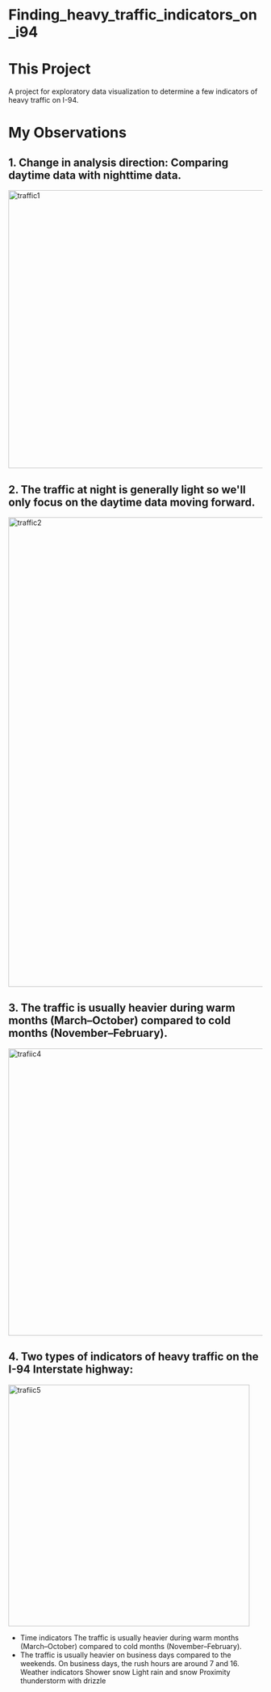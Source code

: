# Finding_heavy_traffic_indicators_on_i94

# This Project 
A project for exploratory data visualization to determine a few indicators of heavy traffic on I-94. 

# My Observations

## 1. Change in analysis direction: Comparing daytime data with nighttime data.

<img width="550" alt="traffic1" src="https://github.com/NguyenDangXuanLinh/Finding_heavy_traffic_indicators_on_i94/assets/140143092/20c6b2a9-510c-45c6-b88e-f4eb6fbfca82">
<br>

## 2. The traffic at night is generally light so we'll only focus on the daytime data moving forward.

<img width="929" alt="traffic2" src="https://github.com/NguyenDangXuanLinh/Finding_heavy_traffic_indicators_on_i94/assets/140143092/da73af51-fd57-45ff-9123-214ec879b34c">
<br>

## 3. The traffic is usually heavier during warm months (March–October) compared to cold months (November–February).

<img width="568" alt="trafiic4" src="https://github.com/NguyenDangXuanLinh/Finding_heavy_traffic_indicators_on_i94/assets/140143092/6105cb12-5c02-4998-b991-9a8bd58dbd99">
<br>

## 4. Two types of indicators of heavy traffic on the I-94 Interstate highway:

<img width="478" alt="trafiic5" src="https://github.com/NguyenDangXuanLinh/Finding_heavy_traffic_indicators_on_i94/assets/140143092/1f534f34-5399-4f7a-9475-263a802ee0fb">

- Time indicators The traffic is usually heavier during warm months (March–October) compared to cold months (November–February).
- The traffic is usually heavier on business days compared to the weekends. On business days, the rush hours are around 7 and 16. Weather indicators Shower snow Light rain and snow Proximity thunderstorm with drizzle

